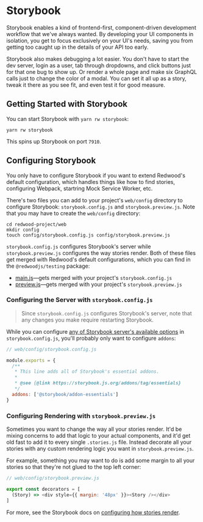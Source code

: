 # Storybook

Storybook enables a kind of frontend-first, component-driven development workflow that we've always wanted. 
By developing your UI components in isolation, you get to focus exclusively on your UI's needs,
saving you from getting too caught up in the details of your API too early. 

Storybook also makes debugging a lot easier.
You don't have to start the dev server, login as a user, tab through dropdowns, and click buttons just for that one bug to show up. 
Or render a whole page and make six GraphQL calls just to change the color of a modal.
You can set it all up as a story, tweak it there as you see fit, and even test it for good measure.

## Getting Started with Storybook

You can start Storybook with `yarn rw storybook`:

```
yarn rw storybook
```

This spins up Storybook on port `7910`. 

## Configuring Storybook

You only have to configure Storybook if you want to extend Redwood's default configuration, which handles things like how to find stories, configuring Webpack, startring Mock Service Worker, etc.

There's two files you can add to your project's `web/config` directory to configure Storybook: `storybook.config.js` and `storybook.preview.js`. Note that you may have to create the `web/config` directory:

```
cd redwood-project/web
mkdir config
touch config/storybook.config.js config/storybook.preview.js
```

`storybook.config.js` configures Storybook's server while `storybook.preview.js` configures the way stories render.
Both of these files get merged with Redwood's default configurations, which you can find in the `@redwoodjs/testing` package:
- [main.js](https://github.com/redwoodjs/redwood/blob/main/packages/testing/config/storybook/main.js)—gets merged with your project's `storybook.config.js` 
- [preview.js](https://github.com/redwoodjs/redwood/blob/main/packages/testing/config/storybook/preview.js)—gets merged with your project's `storybook.preview.js`

### Configuring the Server with `storybook.config.js`

> Since `storybook.config.js` configures Storybook's server, note that any changes you make require restarting Storybook.

While you can configure [any of Storybook server's available options](https://storybook.js.org/docs/react/configure/overview#configure-your-storybook-project) in `storybook.config.js`, you'll probably only want to configure `addons`:

```js
// web/config/storybook.config.js

module.exports = {
  /**
   * This line adds all of Storybook's essential addons.
   * 
   * @see {@link https://storybook.js.org/addons/tag/essentials}
   */
  addons: ['@storybook/addon-essentials']
}
```

### Configuring Rendering with `storybook.preview.js`

Sometimes you want to change the way all your stories render. 
It'd be mixing concerns to add that logic to your actual components, and it'd get old fast to add it to every single `.stories.js` file. 
Instead decorate all your stories with any custom rendering logic you want in `storybook.preview.js`.

For example, something you may want to do is add some margin to all your stories so that they're not glued to the top left corner:

```js
// web/config/storybook.preview.js

export const decorators = [
  (Story) => <div style={{ margin: '48px' }}><Story /></div>
]
```

For more, see the Storybook docs on [configuring how stories render](https://storybook.js.org/docs/react/configure/overview#configure-story-rendering).
